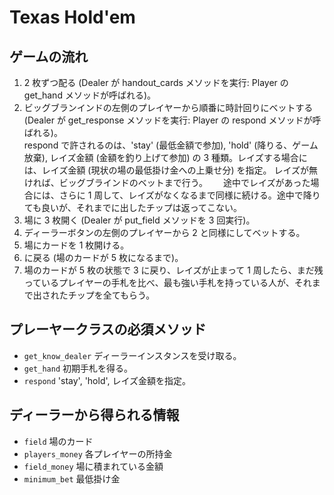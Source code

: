 # Texas Hold'em

## ゲームの流れ
1. 2 枚ずつ配る (Dealer が handout_cards メソッドを実行: Player の get_hand メソッドが呼ばれる)。  
2. ビッグブランインドの左側のプレイヤーから順番に時計回りにベットする (Dealer が get_response メソッドを実行: Player の respond メソッドが呼ばれる)。  
respond で許されるのは、'stay' (最低金額で参加), 'hold' (降りる、ゲーム放棄), レイズ金額 (金額を釣り上げて参加) の 3 種類。レイズする場合には、レイズ金額 (現状の場の最低掛け金への上乗せ分) を指定。
レイズが無ければ、ビッグブラインドのベットまで行う。　　
途中でレイズがあった場合には、さらに 1 周して、レイズがなくなるまで同様に続ける。途中で降りても良いが、それまでに出したチップは返ってこない。  
3. 場に 3 枚開く (Dealer が put_field メソッドを 3 回実行)。  
4. ディーラーボタンの左側のプレイヤーから 2 と同様にしてベットする。
5. 場にカードを 1 枚開ける。  
6.  に戻る (場のカードが 5 枚になるまで)。  
7. 場のカードが 5 枚の状態で 3 に戻り、レイズが止まって 1 周したら、まだ残っているプレイヤーの手札を比べ、最も強い手札を持っている人が、それまで出されたチップを全てもらう。

## プレーヤークラスの必須メソッド
- `get_know_dealer` ディーラーインスタンスを受け取る。
- `get_hand` 初期手札を得る。
- `respond` 'stay', 'hold', レイズ金額を指定。

## ディーラーから得られる情報
- `field` 場のカード
- `players_money` 各プレイヤーの所持金
- `field_money` 場に積まれている金額
- `minimum_bet` 最低掛け金
